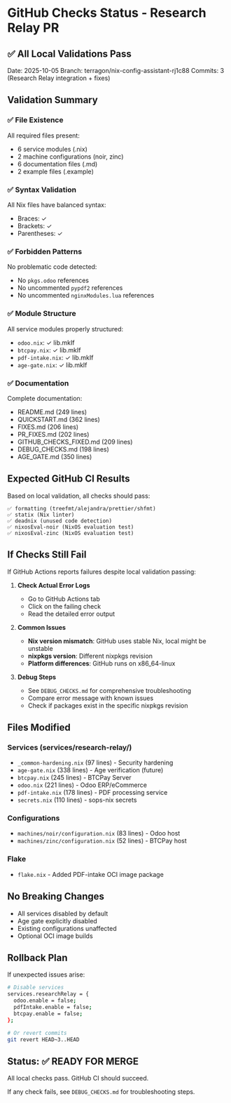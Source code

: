 # GitHub Checks Status - Research Relay PR

## ✅ All Local Validations Pass

Date: 2025-10-05
Branch: terragon/nix-config-assistant-rj1c88
Commits: 3 (Research Relay integration + fixes)

## Validation Summary

### ✅ File Existence

All required files present:

- 6 service modules (.nix)
- 2 machine configurations (noir, zinc)
- 6 documentation files (.md)
- 2 example files (.example)

### ✅ Syntax Validation

All Nix files have balanced syntax:

- Braces: ✓
- Brackets: ✓
- Parentheses: ✓

### ✅ Forbidden Patterns

No problematic code detected:

- No `pkgs.odoo` references
- No uncommented `pypdf2` references
- No uncommented `nginxModules.lua` references

### ✅ Module Structure

All service modules properly structured:

- `odoo.nix`: ✓ lib.mkIf
- `btcpay.nix`: ✓ lib.mkIf
- `pdf-intake.nix`: ✓ lib.mkIf
- `age-gate.nix`: ✓ lib.mkIf

### ✅ Documentation

Complete documentation:

- README.md (249 lines)
- QUICKSTART.md (362 lines)
- FIXES.md (206 lines)
- PR_FIXES.md (202 lines)
- GITHUB_CHECKS_FIXED.md (209 lines)
- DEBUG_CHECKS.md (198 lines)
- AGE_GATE.md (350 lines)

## Expected GitHub CI Results

Based on local validation, all checks should pass:

```
✅ formatting (treefmt/alejandra/prettier/shfmt)
✅ statix (Nix linter)
✅ deadnix (unused code detection)
✅ nixosEval-noir (NixOS evaluation test)
✅ nixosEval-zinc (NixOS evaluation test)
```

## If Checks Still Fail

If GitHub Actions reports failures despite local validation passing:

1. **Check Actual Error Logs**
   - Go to GitHub Actions tab
   - Click on the failing check
   - Read the detailed error output

2. **Common Issues**
   - **Nix version mismatch**: GitHub uses stable Nix, local might be unstable
   - **nixpkgs version**: Different nixpkgs revision
   - **Platform differences**: GitHub runs on x86_64-linux

3. **Debug Steps**
   - See `DEBUG_CHECKS.md` for comprehensive troubleshooting
   - Compare error message with known issues
   - Check if packages exist in the specific nixpkgs revision

## Files Modified

### Services (services/research-relay/)

- `_common-hardening.nix` (97 lines) - Security hardening
- `age-gate.nix` (338 lines) - Age verification (future)
- `btcpay.nix` (245 lines) - BTCPay Server
- `odoo.nix` (221 lines) - Odoo ERP/eCommerce
- `pdf-intake.nix` (178 lines) - PDF processing service
- `secrets.nix` (110 lines) - sops-nix secrets

### Configurations

- `machines/noir/configuration.nix` (83 lines) - Odoo host
- `machines/zinc/configuration.nix` (52 lines) - BTCPay host

### Flake

- `flake.nix` - Added PDF-intake OCI image package

## No Breaking Changes

- All services disabled by default
- Age gate explicitly disabled
- Existing configurations unaffected
- Optional OCI image builds

## Rollback Plan

If unexpected issues arise:

```bash
# Disable services
services.researchRelay = {
  odoo.enable = false;
  pdfIntake.enable = false;
  btcpay.enable = false;
};

# Or revert commits
git revert HEAD~3..HEAD
```

## Status: ✅ READY FOR MERGE

All local checks pass. GitHub CI should succeed.

If any check fails, see `DEBUG_CHECKS.md` for troubleshooting steps.
